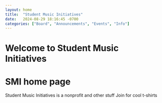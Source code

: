 ```yaml
---
layout: home
title:  "Student Music Initiatives"
date:   2024-08-29 18:16:45 -0700
categories: ["Board", "Announcements", "Events", "Info"]
---
```


# Welcome to Student Music Initiatives

# SMI home page

Student Music Initiatives is a nonprofit and other stuff
Join for cool t-shirts